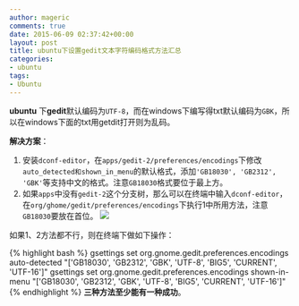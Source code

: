 ```yaml
---
author: mageric
comments: true
date: 2015-06-09 02:37:42+00:00
layout: post
title: ubuntu下设置gedit文本字符编码格式方法汇总
categories:
- ubuntu
tags:
- Ubuntu
---
```

**ubuntu** 下**gedit**默认编码为`UTF-8`，而在windows下编写得txt默认编码为`GBK`，所以在windows下面的txt用getdit打开则为乱码。    

**解决方案**：    
1. 安装`dconf-editor`，在`apps/gedit-2/preferences/encodings`下修改`auto_detected和shown_in_menu`的默认格式，添加`'GB18030', 'GB2312', 'GBK'`等支持中文的格式。注意`GB18030`格式要位于最上方。   
2. 如果`apps`中没有`gedit-2`这个分支树，那么可以在终端中输入`dconf-editor`，在`org/ghome/gedit/preferences/encodings`下执行1中所用方法，注意`GB18030`要放在首位。
![](http://7xvk1t.com1.z0.glb.clouddn.com/image/Linux/2015-06-09-ubuntu.png)    

如果1、2方法都不行，则在终端下做如下操作：    

{% highlight bash %}
gsettings set org.gnome.gedit.preferences.encodings auto-detected "['GB18030', 'GB2312', 'GBK', 'UTF-8', 'BIG5', 'CURRENT', 'UTF-16']"
gsettings set org.gnome.gedit.preferences.encodings shown-in-menu "['GB18030', 'GB2312', 'GBK', 'UTF-8', 'BIG5', 'CURRENT', 'UTF-16']"
{% endhighlight %}
**三种方法至少能有一种成功**。
